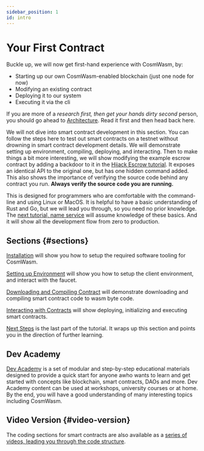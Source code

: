 ```yaml
---
sidebar_position: 1
id: intro
---
```


# Your First Contract

Buckle up, we will now get first-hand experience with CosmWasm, by:

- Starting up our own CosmWasm-enabled blockchain (just one node for now)
- Modifying an existing contract
- Deploying it to our system
- Executing it via the cli

If you are more of a *research first, then get your hands dirty second* person, you should go ahead
to [Architecture](/03-architecture/01-multichain.md). Read it first and then head back here.

We will not dive into smart contract development in this section. You can follow the steps here to test out smart
contracts on a testnet without drowning in smart contract development details. We will demonstrate setting up
environment, compiling, deploying, and interacting. Then to make things a bit more interesting, we will show modifying
the example escrow contract by adding a backdoor to it in the [Hijack Escrow tutorial](/tutorials/hijack-escrow/intro).
It exposes an identical API to the original one, but has one hidden command added. This also shows the importance of
verifying the source code behind any contract you run. __Always verify the source code you are running.__

This is designed for programmers who are comfortable with the command-line and using Linux or MacOS. It is helpful to
have a basic understanding of Rust and Go, but we will lead you through, so you need no prior knowledge.
The [next tutorial, name service](/tutorials/name-service/intro) will assume knowledge of these basics. And it will show
all the development flow from zero to production.

## Sections {#sections}

[Installation](02-installation.md) will show you how to setup the required software tooling for CosmWasm.

[Setting up Environment](03-setting-env.md) will show you how to setup the client environment, and interact with the
faucet.

[Downloading and Compiling Contract](04-compile-contract.md) will demonstrate downloading and compiling smart contract
code to wasm byte code.

[Interacting with Contracts](05-interact-with-contract.md) will show deploying, initializing and executing smart
contracts.

[Next Steps](06-next-steps.md) is the last part of the tutorial. It wraps up this section and points you in the
direction of further learning.

## Dev Academy

[Dev Academy](/dev-academy/intro) is a set of modular and step-by-step educational materials designed to
provide
a quick start for anyone awho wants to learn and get started with concepts like blockchain, smart contracts, DAOs and
more. Dev Academy content can be used at workshops, university courses or at home. By the end, you will have a good
understanding of many interesting topics including CosmWasm.

## Video Version {#video-version}

The coding sections for smart contracts are also available as
a [series of videos, leading you through the code structure](https://vimeo.com/showcase/6671477).
